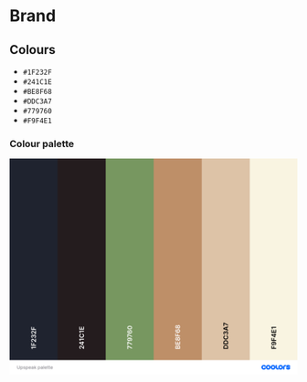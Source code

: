 # Brand

## Colours

- `#1F232F`
- `#241C1E`
- `#BE8F68`
- `#DDC3A7`
- `#779760`
- `#F9F4E1`

### Colour palette

![Upspeak brand colours](./assets/brand.png)
